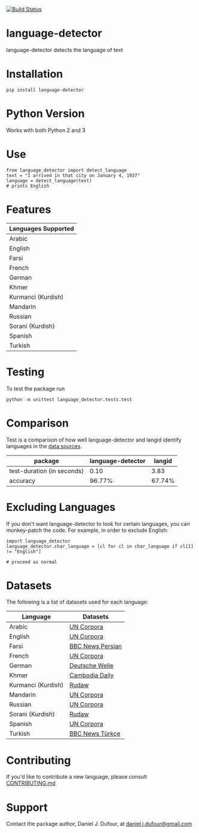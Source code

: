 [![Build Status](https://travis-ci.org/DanielJDufour/language-detector.svg?branch=master)](https://travis-ci.org/DanielJDufour/language-detector)

# language-detector
language-detector detects the language of text

# Installation
```
pip install language-detector
```

# Python Version
Works with both Python 2 and 3

# Use
```
from language_detector import detect_language
text = "I arrived in that city on January 4, 1937"
language = detect_language(text)
# prints English
```

# Features
| Languages Supported |
| ------------------- |
| Arabic |
| English |
| Farsi |
| French |
| German |
| Khmer |
| Kurmanci (Kurdish) |
| Mandarin |
| Russian |
| Sorani (Kurdish) |
| Spanish |
| Turkish |

# Testing
To test the package run
```
python -m unittest language_detector.tests.test
```

# Comparison
Test is a comparison of how well language-detector and langid identify languages in the [data sources](language_detector/prep/sources). 
 
| package | language-detector | langid |
| ------- | ----------------- | ------ |
| test-duration (in seconds)| 0.10 | 3.83 |
| accuracy | 96.77% | 67.74% |


# Excluding Languages
If you don't want language-detector to look for certain languages, you can monkey-patch the code.  For example, in order to exclude English:
```
import language_detector
language_detector.char_language = [cl for cl in char_language if cl[1] != "English"]

# proceed as normal
``` 

# Datasets
The following is a list of datasets used for each language:  

| Language | Datasets |
| ------------------- | -------------------------- |
| Arabic | [UN Corpora](http://www.uncorpora.org/) |
| English |  [UN Corpora](http://www.uncorpora.org/) |
| Farsi | [BBC News Persian](https://www.bbc.com/persian) |
| French | [UN Corpora](http://www.uncorpora.org/) |
| German | [Deutsche Welle](https://www.dw.com/de) |
| Khmer | [Cambodia Daily](https://www.cambodiadaily.com) |
| Kurmanci (Kurdish) | [Rudaw](https://rudaw.net/kurmanci) |
| Mandarin | [UN Corpora](http://www.uncorpora.org/) |
| Russian | [UN Corpora](http://www.uncorpora.org/) |
| Sorani (Kurdish) | [Rudaw](https://www.rudaw.net/sorani) |
| Spanish | [UN Corpora](http://www.uncorpora.org/) |
| Turkish | [BBC News Türkçe](https://www.bbc.com/turkce) |

# Contributing
If you'd like to contribute a new language, please consult [CONTRIBUTING.md](CONTRIBUTING.md)

# Support
Contact the package author, Daniel J. Dufour, at daniel.j.dufour@gmail.com
